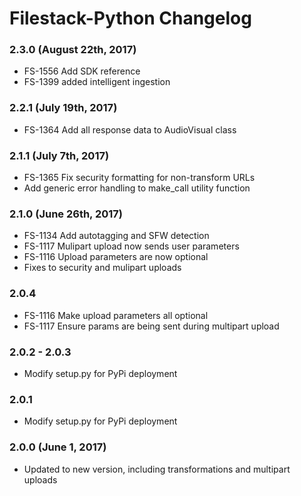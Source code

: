 # Filestack-Python Changelog

### 2.3.0 (August 22th, 2017)
- FS-1556 Add SDK reference
- FS-1399 added intelligent ingestion 

### 2.2.1 (July 19th, 2017)
- FS-1364 Add all response data to AudioVisual class

### 2.1.1 (July 7th, 2017)
- FS-1365 Fix security formatting for non-transform URLs
- Add generic error handling to make_call utility function

### 2.1.0 (June 26th, 2017)
- FS-1134 Add autotagging and SFW detection 
- FS-1117 Mulipart upload now sends user parameters 
- FS-1116 Upload parameters are now optional 
- Fixes to security and mulipart uploads

### 2.0.4
- FS-1116 Make upload parameters all optional
- FS-1117 Ensure params are being sent during multipart upload

### 2.0.2 - 2.0.3
- Modify setup.py for PyPi deployment

### 2.0.1
- Modify setup.py for PyPi deployment

### 2.0.0 (June 1, 2017)
- Updated to new version, including transformations and multipart uploads

